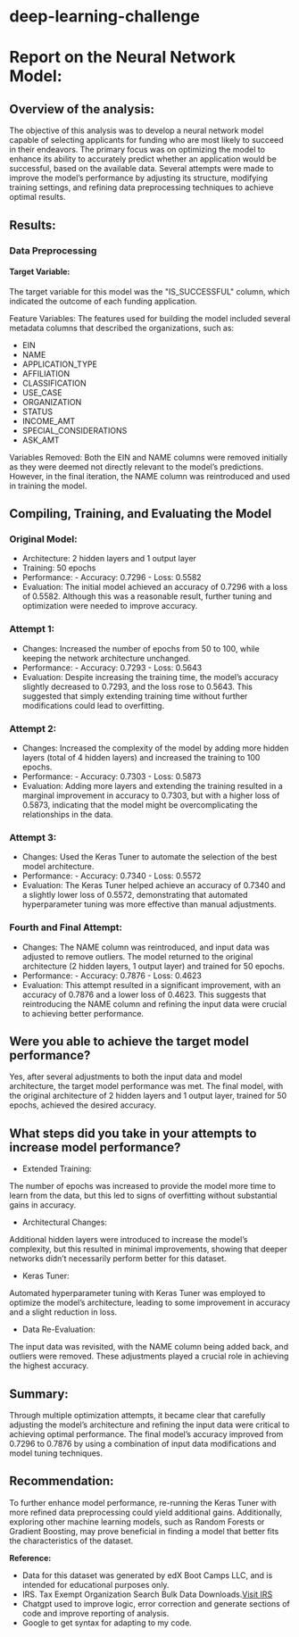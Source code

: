 # deep-learning-challenge

# Report on the Neural Network Model:

## Overview of the analysis: 
The objective of this analysis was to develop a neural network model capable of selecting applicants for funding who are most likely to succeed in their endeavors. The primary focus was on optimizing the model to enhance its ability to accurately predict whether an application would be successful, based on the available data. Several attempts were made to improve the model’s performance by adjusting its structure, modifying training settings, and refining data preprocessing techniques to achieve optimal results.

## Results:

### Data Preprocessing

#### Target Variable:
The target variable for this model was the "IS_SUCCESSFUL" column, which indicated the outcome of each funding application.

Feature Variables:
The features used for building the model included several metadata columns that described the organizations, such as:

- EIN
- NAME
- APPLICATION_TYPE
- AFFILIATION
- CLASSIFICATION
- USE_CASE
- ORGANIZATION
- STATUS
- INCOME_AMT
- SPECIAL_CONSIDERATIONS
- ASK_AMT

Variables Removed:
Both the EIN and NAME columns were removed initially as they were deemed not directly relevant to the model’s predictions. However, in the final iteration, the NAME column was reintroduced and used in training the model.

## Compiling, Training, and Evaluating the Model

### Original Model:
- Architecture: 2 hidden layers and 1 output layer
- Training: 50 epochs
- Performance:
      - Accuracy: 0.7296
      - Loss: 0.5582
- Evaluation: The initial model achieved an accuracy of 0.7296 with a loss of 0.5582. Although this was a reasonable result, further tuning and optimization were needed to improve accuracy.

### Attempt 1:
- Changes: Increased the number of epochs from 50 to 100, while keeping the network architecture unchanged.
- Performance:
      - Accuracy: 0.7293
      - Loss: 0.5643
- Evaluation: Despite increasing the training time, the model’s accuracy slightly decreased to 0.7293, and the loss rose to 0.5643. This suggested that simply extending training time without further modifications could lead to overfitting.

### Attempt 2:
- Changes: Increased the complexity of the model by adding more hidden layers (total of 4 hidden layers) and increased the training to 100 epochs.
- Performance:
      - Accuracy: 0.7303
      - Loss: 0.5873
- Evaluation: Adding more layers and extending the training resulted in a marginal improvement in accuracy to 0.7303, but with a higher loss of 0.5873, indicating that the model might be overcomplicating the relationships in the data.

### Attempt 3:
- Changes: Used the Keras Tuner to automate the selection of the best model architecture.
- Performance:
      - Accuracy: 0.7340
      - Loss: 0.5572
- Evaluation: The Keras Tuner helped achieve an accuracy of 0.7340 and a slightly lower loss of 0.5572, demonstrating that automated hyperparameter tuning was more effective than manual adjustments.

### Fourth and Final Attempt:
- Changes: The NAME column was reintroduced, and input data was adjusted to remove outliers. The model returned to the original architecture (2 hidden layers, 1 output layer) and trained for 50 epochs.
- Performance:
      - Accuracy: 0.7876
      - Loss: 0.4623
- Evaluation: This attempt resulted in a significant improvement, with an accuracy of 0.7876 and a lower loss of 0.4623. This suggests that reintroducing the NAME column and refining the input data were crucial to achieving better performance.

## Were you able to achieve the target model performance?

Yes, after several adjustments to both the input data and model architecture, the target model performance was met. The final model, with the original architecture of 2 hidden layers and 1 output layer, trained for 50 epochs, achieved the desired accuracy.

## What steps did you take in your attempts to increase model performance?

- Extended Training: 

The number of epochs was increased to provide the model more time to learn from the data, but this led to signs of overfitting without substantial gains in accuracy.

- Architectural Changes: 

Additional hidden layers were introduced to increase the model’s complexity, but this resulted in minimal improvements, showing that deeper networks didn’t necessarily perform better for this dataset.

- Keras Tuner:

Automated hyperparameter tuning with Keras Tuner was employed to optimize the model’s architecture, leading to some improvement in accuracy and a slight reduction in loss.

- Data Re-Evaluation: 

The input data was revisited, with the NAME column being added back, and outliers were removed. These adjustments played a crucial role in achieving the highest accuracy.

## Summary:

Through multiple optimization attempts, it became clear that carefully adjusting the model’s architecture and refining the input data were critical to achieving optimal performance. The final model’s accuracy improved from 0.7296 to 0.7876 by using a combination of input data modifications and model tuning techniques.

## Recommendation:

To further enhance model performance, re-running the Keras Tuner with more refined data preprocessing could yield additional gains. Additionally, exploring other machine learning models, such as Random Forests or Gradient Boosting, may prove beneficial in finding a model that better fits the characteristics of the dataset.

**Reference:**
- Data for this dataset was generated by edX Boot Camps LLC, and is intended for educational purposes only.
- IRS. Tax Exempt Organization Search Bulk Data Downloads.[Visit IRS](https://www.irs.gov/charities-non-profits/tax-exempt-organization-search-bulk-data-downloads)
- Chatgpt used to improve logic, error correction and generate sections of code and improve reporting of analysis.
- Google to get syntax for adapting to my code.
